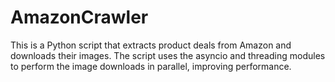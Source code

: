# AmazonCrawler

This is a Python script that extracts product deals from Amazon and downloads their images. The script uses the asyncio and threading modules to perform the image downloads in parallel, improving performance.
